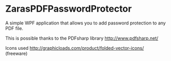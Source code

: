# ZarasPDFPasswordProtector
A simple WPF application that allows you to add password protection to any PDF file.

This is possible thanks to the PDFsharp library http://www.pdfsharp.net/

Icons used http://graphicloads.com/product/folded-vector-icons/ (freeware)
